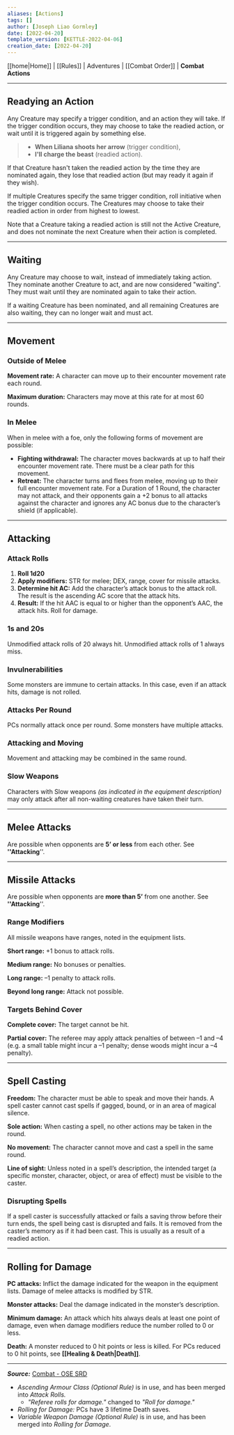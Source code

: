 ```yaml
---
aliases: [Actions]
tags: []
author: [Joseph Liao Gormley]
date: [2022-04-20]
template_version: [KETTLE-2022-04-06]
creation_date: [2022-04-20]
---
```

[[home|Home]] | [[Rules]] | Adventures | [[Combat Order]] | **Combat Actions**
___
## Readying an Action
Any Creature may specify a trigger condition, and an action they will take. If the trigger condition occurs, they may choose to take the readied action, or wait until it is triggered again by something else.

> - **When Liliana shoots her arrow** (trigger condition),
> - **I'll charge the beast** (readied action).

If that Creature hasn't taken the readied action by the time they are nominated again, they lose that readied action (but may ready it again if they wish).

If multiple Creatures specify the same trigger condition, roll initiative when the trigger condition occurs. The Creatures may choose to take their readied action in order from highest to lowest.

Note that a Creature taking a readied action is still not the Active Creature, and does not nominate the next Creature when their action is completed.

___
## Waiting
Any Creature may choose to wait, instead of immediately taking action. They nominate another Creature to act, and are now considered "waiting". They must wait until they are nominated again to take their action.

If a waiting Creature has been nominated, and all remaining Creatures are also waiting, they can no longer wait and must act.


___
## Movement
### Outside of Melee
**Movement rate:** A character can move up to their encounter movement rate each round.

**Maximum duration:** Characters may move at this rate for at most 60 rounds.

### In Melee
When in melee with a foe, only the following forms of movement are possible:

* **Fighting withdrawal:** The character moves backwards at up to half their encounter movement rate. There must be a clear path for this movement.
* **Retreat:** The character turns and flees from melee, moving up to their full encounter movement rate. For a Duration of 1 Round, the character may not attack, and their opponents gain a +2 bonus to all attacks against the character and ignores any AC bonus due to the character’s shield (if applicable).

___
## Attacking
### Attack Rolls <!--*(AAC)*-->
1. **Roll 1d20**
2. **Apply modifiers:** STR for melee; DEX, range, cover for missile attacks.
3. **Determine hit AC:** Add the character’s attack bonus to the attack roll. The result is the ascending AC score that the attack hits.
4. **Result:** If the hit AAC is equal to or higher than the opponent’s AAC, the attack hits. Roll for damage.

### 1s and 20s
Unmodified attack rolls of 20 always hit. Unmodified attack rolls of 1 always miss.

### Invulnerabilities
Some monsters are immune to certain attacks. In this case, even if an attack hits, damage is not rolled.

### Attacks Per Round
PCs normally attack once per round. Some monsters have multiple attacks.

### Attacking and Moving
Movement and attacking may be combined in the same round.

### Slow Weapons
Characters with Slow weapons *(as indicated in the equipment description)* may only attack after all non-waiting creatures have taken their turn.

___
## Melee Attacks
Are possible when opponents are **5’ or less** from each other. See **''Attacking**''.

___
## Missile Attacks
Are possible when opponents are **more than 5’** from one another. See **''Attacking**''.

### Range Modifiers
All missile weapons have ranges, noted in the equipment lists. <!-- #Revisit -->

**Short range:** +1 bonus to attack rolls.

**Medium range:** No bonuses or penalties.

**Long range:** –1 penalty to attack rolls.

**Beyond long range:** Attack not possible.

### Targets Behind Cover
**Complete cover:** The target cannot be hit.

**Partial cover:** The referee may apply attack penalties of between –1 and –4 (e.g. a small table might incur a –1 penalty; dense woods might incur a –4 penalty).


___
## Spell Casting
**Freedom:** The character must be able to speak and move their hands. A spell caster cannot cast spells if gagged, bound, or in an area of magical silence.

**Sole action:** When casting a spell, no other actions may be taken in the round.

**No movement:** The character cannot move and cast a spell in the same round.

**Line of sight:** Unless noted in a spell’s description, the intended target (a specific monster, character, object, or area of effect) must be visible to the caster.

### Disrupting Spells
If a spell caster is successfully attacked or fails a saving throw before their turn ends, the spell being cast is disrupted and fails. It is removed from the caster’s memory as if it had been cast. This is usually as a result of a readied action.


___
## Rolling for Damage <!-- *(Variable Weapon Damage)*-->
**PC attacks:** Inflict the damage indicated for the weapon in the equipment lists. Damage of melee attacks is modified by STR.

**Monster attacks:** Deal the damage indicated in the monster’s description.

**Minimum damage:** An attack which hits always deals at least one point of damage, even when damage modifiers reduce the number rolled to 0 or less.

**Death:** A monster reduced to 0 hit points or less is killed. For PCs reduced to 0 hit points, see **[[Healing & Death|Death]]**.



___
***Source:*** [Combat - OSE SRD](https://oldschoolessentials.necroticgnome.com/srd/index.php/Combat)
- *Ascending Armour Class (Optional Rule)* is in use, and has been merged into *Attack Rolls.*
	- *"Referee rolls for damage."* changed to *"Roll for damage."*
- *Rolling for Damage:* PCs have 3 lifetime Death saves.
- *Variable Weapon Damage (Optional Rule)* is in use, and has been merged into *Rolling for Damage*.
<!-- Sources, read more, links, etc. -->
<!-- *Source: Entry by [[Mike Maxin]].* -->
<!-- Leave an empty line at the end, otherwise Exporter complains. -->
